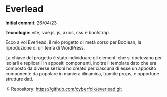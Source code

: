 # Everlead

**Initial commit**: 26/04/23

**Tecnologie:** vite, vue.js, js, axios, css e bootstrap.

Ecco a voi Everlead, il mio progetto di metà corso per Boolean, la riproduzione di un tema di WordPress.

La chiave del progetto è stato individuare gli elementi che si ripetevano per isolarli e replicarli in appositi componenti, inoltre il template dato che era composto da diverse sezioni ho creato per ciascuna di esse un apposito componente da popolare in maniera dinamica, tramite props, e opportune strutture dati.

🖇️ Repository:
https://github.com/cyberfolk/everlead.git
